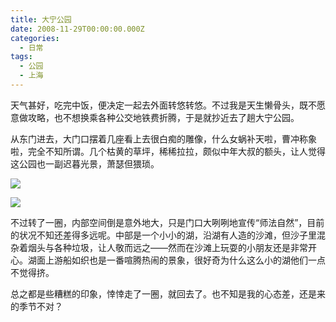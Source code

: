 ```yaml
---
title: 大宁公园
date: 2008-11-29T00:00:00.000Z
categories:
  - 日常
tags:
  - 公园
  - 上海
---
```


天气甚好，吃完中饭，便决定一起去外面转悠转悠。不过我是天生懒骨头，既不愿意做攻略，也不想换乘各种公交地铁费折腾，于是就抄近去了趟大宁公园。

从东门进去，大门口摆着几座看上去很白痴的雕像，什么女蜗补天啦，曹冲称象啦，完全不知所谓。几个枯黄的草坪，稀稀拉拉，颇似中年大叔的额头，让人觉得这公园也一副迟暮光景，萧瑟但猥琐。

![](https://media.kaerozhi.com/2025/06/fdb7295e46d2a461143c4e4980e28630.png)

![](https://media.kaerozhi.com/2025/06/fa6eb70ab0401e353d14e829dbb83b36.png)

不过转了一圈，内部空间倒是意外地大，只是门口大咧咧地宣传“师法自然”，目前的状况不知还差得多远呢。中部是一个小小的湖，沿湖有人造的沙滩，但沙子里混杂着烟头与各种垃圾，让人敬而远之——然而在沙滩上玩耍的小朋友还是非常开心。湖面上游船如织也是一番喧腾热闹的景象，很好奇为什么这么小的湖他们一点不觉得挤。

总之都是些糟糕的印象，悻悻走了一圈，就回去了。也不知是我的心态差，还是来的季节不对？

